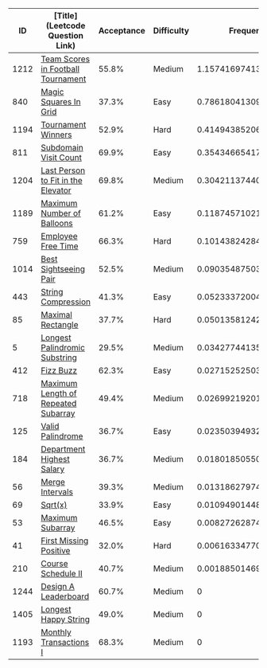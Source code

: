 |ID|[Title](Leetcode Question Link)|Acceptance|Difficulty|Frequency|
|----|-----|----|---|---|
|1212|[Team Scores in Football Tournament]( https://leetcode.com/problems/team-scores-in-football-tournament)|55.8%|Medium|1.1574169741354225|
|840|[Magic Squares In Grid]( https://leetcode.com/problems/magic-squares-in-grid)|37.3%|Easy|0.7861804130990654|
|1194|[Tournament Winners]( https://leetcode.com/problems/tournament-winners)|52.9%|Hard|0.4149438520627081|
|811|[Subdomain Visit Count]( https://leetcode.com/problems/subdomain-visit-count)|69.9%|Easy|0.35434665417914124|
|1204|[Last Person to Fit in the Elevator]( https://leetcode.com/problems/last-person-to-fit-in-the-elevator)|69.8%|Medium|0.3042113744029915|
|1189|[Maximum Number of Balloons]( https://leetcode.com/problems/maximum-number-of-balloons)|61.2%|Easy|0.11874571021547974|
|759|[Employee Free Time]( https://leetcode.com/problems/employee-free-time)|66.3%|Hard|0.10143824284548837|
|1014|[Best Sightseeing Pair]( https://leetcode.com/problems/best-sightseeing-pair)|52.5%|Medium|0.0903548750399561|
|443|[String Compression]( https://leetcode.com/problems/string-compression)|41.3%|Easy|0.052333720049023605|
|85|[Maximal Rectangle]( https://leetcode.com/problems/maximal-rectangle)|37.7%|Hard|0.050135812424355455|
|5|[Longest Palindromic Substring]( https://leetcode.com/problems/longest-palindromic-substring)|29.5%|Medium|0.034277441353764176|
|412|[Fizz Buzz]( https://leetcode.com/problems/fizz-buzz)|62.3%|Easy|0.027152525030955416|
|718|[Maximum Length of Repeated Subarray]( https://leetcode.com/problems/maximum-length-of-repeated-subarray)|49.4%|Medium|0.02699219201435624|
|125|[Valid Palindrome]( https://leetcode.com/problems/valid-palindrome)|36.7%|Easy|0.023503949324973204|
|184|[Department Highest Salary]( https://leetcode.com/problems/department-highest-salary)|36.7%|Medium|0.018018505502678313|
|56|[Merge Intervals]( https://leetcode.com/problems/merge-intervals)|39.3%|Medium|0.013186279740090647|
|69|[Sqrt(x)]( https://leetcode.com/problems/sqrtx)|33.9%|Easy|0.010949014489670414|
|53|[Maximum Subarray]( https://leetcode.com/problems/maximum-subarray)|46.5%|Easy|0.008272628741228982|
|41|[First Missing Positive]( https://leetcode.com/problems/first-missing-positive)|32.0%|Hard|0.006163347707668678|
|210|[Course Schedule II]( https://leetcode.com/problems/course-schedule-ii)|40.7%|Medium|0.0018850146957713153|
|1244|[Design A Leaderboard]( https://leetcode.com/problems/design-a-leaderboard)|60.7%|Medium|0|
|1405|[Longest Happy String]( https://leetcode.com/problems/longest-happy-string)|49.0%|Medium|0|
|1193|[Monthly Transactions I]( https://leetcode.com/problems/monthly-transactions-i)|68.3%|Medium|0|
